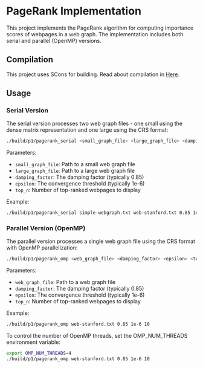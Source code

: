 # PageRank Implementation

This project implements the PageRank algorithm for computing importance scores of webpages in a web graph. The implementation includes both serial and parallel (OpenMP) versions.

## Compilation

This project uses SCons for building. Read about compilation in [Here](high_performence_computing/README.md).

## Usage

### Serial Version

The serial version processes two web graph files - one small using the dense matrix representation and one large using the CRS format:

```bash
./build/p1/pagerank_serial <small_graph_file> <large_graph_file> <damping_factor> <epsilon> <top_n>
```

Parameters:

- `small_graph_file`: Path to a small web graph file
- `large_graph_file`: Path to a large web graph file
- `damping_factor`: The damping factor (typically 0.85)
- `epsilon`: The convergence threshold (typically 1e-6)
- `top_n`: Number of top-ranked webpages to display

Example:

```bash
./build/p1/pagerank_serial simple-webgraph.txt web-stanford.txt 0.85 1e-6 10
```

### Parallel Version (OpenMP)

The parallel version processes a single web graph file using the CRS format with OpenMP parallelization:

```bash
./build/p1/pagerank_omp <web_graph_file> <damping_factor> <epsilon> <top_n>
```

Parameters:

- `web_graph_file`: Path to a web graph file
- `damping_factor`: The damping factor (typically 0.85)
- `epsilon`: The convergence threshold (typically 1e-6)
- `top_n`: Number of top-ranked webpages to display

Example:

```bash
./build/p1/pagerank_omp web-stanford.txt 0.85 1e-6 10
```

To control the number of OpenMP threads, set the OMP_NUM_THREADS environment variable:

```bash
export OMP_NUM_THREADS=4
./build/p1/pagerank_omp web-stanford.txt 0.85 1e-6 10
```
